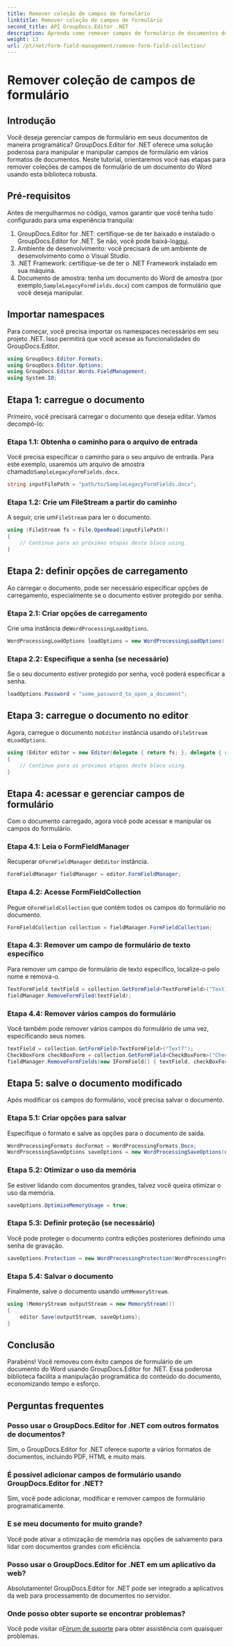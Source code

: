 ```yaml
---
title: Remover coleção de campos de formulário
linktitle: Remover coleção de campos de formulário
second_title: API GroupDocs.Editor .NET
description: Aprenda como remover campos de formulário de documentos do Word usando GroupDocs.Editor for .NET com este guia passo a passo. Ideal para desenvolvedores.
weight: 13
url: /pt/net/form-field-management/remove-form-field-collection/
---
```


# Remover coleção de campos de formulário

## Introdução
Você deseja gerenciar campos de formulário em seus documentos de maneira programática? GroupDocs.Editor for .NET oferece uma solução poderosa para manipular e manipular campos de formulário em vários formatos de documentos. Neste tutorial, orientaremos você nas etapas para remover coleções de campos de formulário de um documento do Word usando esta biblioteca robusta. 
## Pré-requisitos
Antes de mergulharmos no código, vamos garantir que você tenha tudo configurado para uma experiência tranquila:
1. GroupDocs.Editor for .NET: certifique-se de ter baixado e instalado o GroupDocs.Editor for .NET. Se não, você pode baixá-lo[aqui](https://releases.groupdocs.com/editor/net/).
2. Ambiente de desenvolvimento: você precisará de um ambiente de desenvolvimento como o Visual Studio.
3. .NET Framework: certifique-se de ter o .NET Framework instalado em sua máquina.
4.  Documento de amostra: tenha um documento do Word de amostra (por exemplo,`SampleLegacyFormFields.docx`) com campos de formulário que você deseja manipular.

## Importar namespaces
Para começar, você precisa importar os namespaces necessários em seu projeto .NET. Isso permitirá que você acesse as funcionalidades do GroupDocs.Editor.
```csharp
using GroupDocs.Editor.Formats;
using GroupDocs.Editor.Options;
using GroupDocs.Editor.Words.FieldManagement;
using System.IO;
```
## Etapa 1: carregue o documento
Primeiro, você precisará carregar o documento que deseja editar. Vamos decompô-lo:
### Etapa 1.1: Obtenha o caminho para o arquivo de entrada
 Você precisa especificar o caminho para o seu arquivo de entrada. Para este exemplo, usaremos um arquivo de amostra chamado`SampleLegacyFormFields.docx`.
```csharp
string inputFilePath = "path/to/SampleLegacyFormFields.docx";
```
### Etapa 1.2: Crie um FileStream a partir do caminho
 A seguir, crie um`FileStream` para ler o documento.
```csharp
using (FileStream fs = File.OpenRead(inputFilePath))
{
    // Continue para as próximas etapas deste bloco using.
}
```
## Etapa 2: definir opções de carregamento
Ao carregar o documento, pode ser necessário especificar opções de carregamento, especialmente se o documento estiver protegido por senha.
### Etapa 2.1: Criar opções de carregamento
 Crie uma instância de`WordProcessingLoadOptions`.
```csharp
WordProcessingLoadOptions loadOptions = new WordProcessingLoadOptions();
```
### Etapa 2.2: Especifique a senha (se necessário)
Se o seu documento estiver protegido por senha, você poderá especificar a senha.
```csharp
loadOptions.Password = "some_password_to_open_a_document";
```
## Etapa 3: carregue o documento no editor
 Agora, carregue o documento no`Editor` instância usando o`FileStream` e`LoadOptions`.
```csharp
using (Editor editor = new Editor(delegate { return fs; }, delegate { return loadOptions; }))
{
    // Continue para as próximas etapas deste bloco using.
}
```
## Etapa 4: acessar e gerenciar campos de formulário
Com o documento carregado, agora você pode acessar e manipular os campos do formulário.
### Etapa 4.1: Leia o FormFieldManager
 Recuperar o`FormFieldManager` de`Editor` instância.
```csharp
FormFieldManager fieldManager = editor.FormFieldManager;
```
### Etapa 4.2: Acesse FormFieldCollection
 Pegue o`FormFieldCollection` que contém todos os campos do formulário no documento.
```csharp
FormFieldCollection collection = fieldManager.FormFieldCollection;
```
### Etapa 4.3: Remover um campo de formulário de texto específico
Para remover um campo de formulário de texto específico, localize-o pelo nome e remova-o.
```csharp
TextFormField textField = collection.GetFormField<TextFormField>("Text1");
fieldManager.RemoveFormFiled(textField);
```
### Etapa 4.4: Remover vários campos do formulário
Você também pode remover vários campos do formulário de uma vez, especificando seus nomes.
```csharp
textField = collection.GetFormField<TextFormField>("Text7");
CheckBoxForm checkBoxForm = collection.GetFormField<CheckBoxForm>("Check2");
fieldManager.RemoveFormFields(new IFormField[] { textField, checkBoxForm });
```
## Etapa 5: salve o documento modificado
Após modificar os campos do formulário, você precisa salvar o documento.
### Etapa 5.1: Criar opções para salvar
Especifique o formato e salve as opções para o documento de saída.
```csharp
WordProcessingFormats docFormat = WordProcessingFormats.Docx;
WordProcessingSaveOptions saveOptions = new WordProcessingSaveOptions(docFormat);
```
### Etapa 5.2: Otimizar o uso da memória
Se estiver lidando com documentos grandes, talvez você queira otimizar o uso da memória.
```csharp
saveOptions.OptimizeMemoryUsage = true;
```
### Etapa 5.3: Definir proteção (se necessário)
Você pode proteger o documento contra edições posteriores definindo uma senha de gravação.
```csharp
saveOptions.Protection = new WordProcessingProtection(WordProcessingProtectionType.AllowOnlyFormFields, "write_password");
```
### Etapa 5.4: Salvar o documento
 Finalmente, salve o documento usando um`MemoryStream`.
```csharp
using (MemoryStream outputStream = new MemoryStream())
{
    editor.Save(outputStream, saveOptions);
}
```

## Conclusão
Parabéns! Você removeu com êxito campos de formulário de um documento do Word usando GroupDocs.Editor for .NET. Essa poderosa biblioteca facilita a manipulação programática do conteúdo do documento, economizando tempo e esforço.
## Perguntas frequentes
### Posso usar o GroupDocs.Editor for .NET com outros formatos de documentos?
Sim, o GroupDocs.Editor for .NET oferece suporte a vários formatos de documentos, incluindo PDF, HTML e muito mais.
### É possível adicionar campos de formulário usando GroupDocs.Editor for .NET?
Sim, você pode adicionar, modificar e remover campos de formulário programaticamente.
### E se meu documento for muito grande?
Você pode ativar a otimização de memória nas opções de salvamento para lidar com documentos grandes com eficiência.
### Posso usar o GroupDocs.Editor for .NET em um aplicativo da web?
Absolutamente! GroupDocs.Editor for .NET pode ser integrado a aplicativos da web para processamento de documentos no servidor.
### Onde posso obter suporte se encontrar problemas?
 Você pode visitar o[Fórum de suporte](https://forum.groupdocs.com/c/editor/20) para obter assistência com quaisquer problemas.